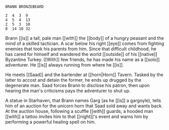 ```
BRANN BRONZEBEARD

2  4  3  9
4  5  4  13
2  5  3  10
8  14 10 32
```

Brann [[is]] a tall, pale man [[with]] the [[body]] of a hungry peasant and the mind of a skilled tactician. A scar below his right [[eye]] comes from fighting enemies that took his parents from him. Since that difficult childhood, he has cared for himself and wandered the world [[outside]] of his [[native]] Byzantine Turkey. [[With]] few friends, he has made his name as a [[solo]] adventurer. He [[is]] always running from where he [[is]].

He meets [[Saad]] and the bartender at [[horn|Horn]] Tavern. Tasked by the latter to accost and detain the former, he ends up drugged by the degenerate man. Saad forces Brann to disclose his patron, then upon hearing the man's criticisms pays the adventurer to shut up.

A statue in Starhaven, that Brann names Garg (as he [[is]] a gargoyle), tells him of an auction for the unicorn horn that Saad sold away and wants back. At the auction house, following a scuffle [[with]] guards, a hooded man [[with]] a tattoo invites him to that [[night]]'s event and warns him by performing a powerful healing spell on him.

